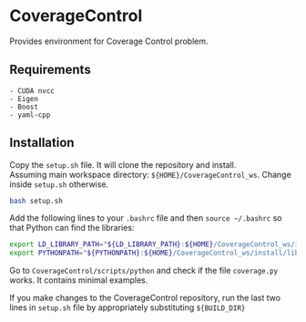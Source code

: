 # CoverageControl
Provides environment for Coverage Control problem.

## Requirements
    - CUDA nvcc
    - Eigen
    - Boost
    - yaml-cpp

## Installation

Copy the `setup.sh` file. It will clone the repository and install.   
Assuming main workspace directory: `${HOME}/CoverageControl_ws`. Change inside `setup.sh` otherwise.

```bash
bash setup.sh
```
Add the following lines to your `.bashrc` file and then `source ~/.bashrc` so that Python can find the libraries:
```bash
export LD_LIBRARY_PATH="${LD_LIBRARY_PATH}:${HOME}/CoverageControl_ws/install/lib"
export PYTHONPATH="${PYTHONPATH}:${HOME}/CoverageControl_ws/install/lib"
```

Go to `CoverageControl/scripts/python` and check if the file `coverage.py` works. It contains minimal examples.

If you make changes to the CoverageControl repository, run the last two lines in `setup.sh` file by appropriately substituting `${BUILD_DIR}`
